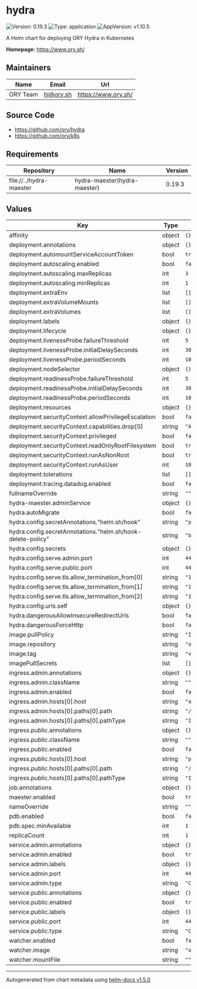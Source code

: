 # hydra

![Version: 0.19.3](https://img.shields.io/badge/Version-0.19.3-informational?style=flat-square) ![Type: application](https://img.shields.io/badge/Type-application-informational?style=flat-square) ![AppVersion: v1.10.5](https://img.shields.io/badge/AppVersion-v1.10.5-informational?style=flat-square)

A Helm chart for deploying ORY Hydra in Kubernetes

**Homepage:** <https://www.ory.sh/>

## Maintainers

| Name | Email | Url |
| ---- | ------ | --- |
| ORY Team | hi@ory.sh | https://www.ory.sh/ |

## Source Code

* <https://github.com/ory/hydra>
* <https://github.com/ory/k8s>

## Requirements

| Repository | Name | Version |
|------------|------|---------|
| file://../hydra-maester | hydra-maester(hydra-maester) | 0.19.3 |

## Values

| Key | Type | Default | Description |
|-----|------|---------|-------------|
| affinity | object | `{}` |  |
| deployment.annotations | object | `{}` |  |
| deployment.automountServiceAccountToken | bool | `true` |  |
| deployment.autoscaling.enabled | bool | `false` |  |
| deployment.autoscaling.maxReplicas | int | `3` |  |
| deployment.autoscaling.minReplicas | int | `1` |  |
| deployment.extraEnv | list | `[]` |  |
| deployment.extraVolumeMounts | list | `[]` |  |
| deployment.extraVolumes | list | `[]` |  |
| deployment.labels | object | `{}` |  |
| deployment.lifecycle | object | `{}` |  |
| deployment.livenessProbe.failureThreshold | int | `5` |  |
| deployment.livenessProbe.initialDelaySeconds | int | `30` |  |
| deployment.livenessProbe.periodSeconds | int | `10` |  |
| deployment.nodeSelector | object | `{}` |  |
| deployment.readinessProbe.failureThreshold | int | `5` |  |
| deployment.readinessProbe.initialDelaySeconds | int | `30` |  |
| deployment.readinessProbe.periodSeconds | int | `10` |  |
| deployment.resources | object | `{}` |  |
| deployment.securityContext.allowPrivilegeEscalation | bool | `false` |  |
| deployment.securityContext.capabilities.drop[0] | string | `"ALL"` |  |
| deployment.securityContext.privileged | bool | `false` |  |
| deployment.securityContext.readOnlyRootFilesystem | bool | `true` |  |
| deployment.securityContext.runAsNonRoot | bool | `true` |  |
| deployment.securityContext.runAsUser | int | `100` |  |
| deployment.tolerations | list | `[]` |  |
| deployment.tracing.datadog.enabled | bool | `false` |  |
| fullnameOverride | string | `""` |  |
| hydra-maester.adminService | object | `{}` |  |
| hydra.autoMigrate | bool | `false` |  |
| hydra.config.secretAnnotations."helm.sh/hook" | string | `"pre-install"` |  |
| hydra.config.secretAnnotations."helm.sh/hook-delete-policy" | string | `"before-hook-creation"` |  |
| hydra.config.secrets | object | `{}` |  |
| hydra.config.serve.admin.port | int | `4445` |  |
| hydra.config.serve.public.port | int | `4444` |  |
| hydra.config.serve.tls.allow_termination_from[0] | string | `"10.0.0.0/8"` |  |
| hydra.config.serve.tls.allow_termination_from[1] | string | `"172.16.0.0/12"` |  |
| hydra.config.serve.tls.allow_termination_from[2] | string | `"192.168.0.0/16"` |  |
| hydra.config.urls.self | object | `{}` |  |
| hydra.dangerousAllowInsecureRedirectUrls | bool | `false` |  |
| hydra.dangerousForceHttp | bool | `false` |  |
| image.pullPolicy | string | `"IfNotPresent"` |  |
| image.repository | string | `"oryd/hydra"` |  |
| image.tag | string | `"v1.10.5"` |  |
| imagePullSecrets | list | `[]` |  |
| ingress.admin.annotations | object | `{}` |  |
| ingress.admin.className | string | `""` |  |
| ingress.admin.enabled | bool | `false` |  |
| ingress.admin.hosts[0].host | string | `"admin.hydra.localhost"` |  |
| ingress.admin.hosts[0].paths[0].path | string | `"/"` |  |
| ingress.admin.hosts[0].paths[0].pathType | string | `"ImplementationSpecific"` |  |
| ingress.public.annotations | object | `{}` |  |
| ingress.public.className | string | `""` |  |
| ingress.public.enabled | bool | `false` |  |
| ingress.public.hosts[0].host | string | `"public.hydra.localhost"` |  |
| ingress.public.hosts[0].paths[0].path | string | `"/"` |  |
| ingress.public.hosts[0].paths[0].pathType | string | `"ImplementationSpecific"` |  |
| job.annotations | object | `{}` |  |
| maester.enabled | bool | `true` |  |
| nameOverride | string | `""` |  |
| pdb.enabled | bool | `false` |  |
| pdb.spec.minAvailable | int | `1` |  |
| replicaCount | int | `1` |  |
| service.admin.annotations | object | `{}` |  |
| service.admin.enabled | bool | `true` |  |
| service.admin.labels | object | `{}` |  |
| service.admin.port | int | `4445` |  |
| service.admin.type | string | `"ClusterIP"` |  |
| service.public.annotations | object | `{}` |  |
| service.public.enabled | bool | `true` |  |
| service.public.labels | object | `{}` |  |
| service.public.port | int | `4444` |  |
| service.public.type | string | `"ClusterIP"` |  |
| watcher.enabled | bool | `false` |  |
| watcher.image | string | `"oryd/k8s-toolbox:0.0.1"` |  |
| watcher.mountFile | string | `""` |  |

----------------------------------------------
Autogenerated from chart metadata using [helm-docs v1.5.0](https://github.com/norwoodj/helm-docs/releases/v1.5.0)
